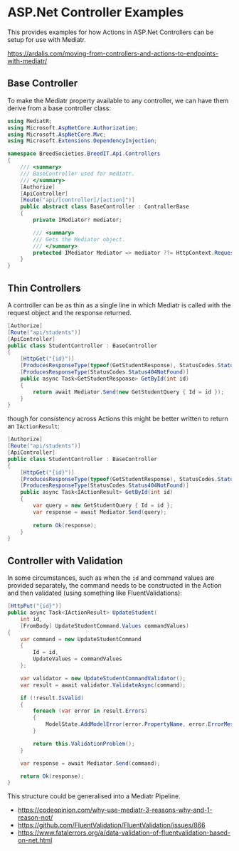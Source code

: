 # ASP.Net Controller Examples

This provides examples for how Actions in ASP.Net Controllers can be setup for use with Mediatr.

https://ardalis.com/moving-from-controllers-and-actions-to-endpoints-with-mediatr/


## Base Controller
To make the Mediatr property available to any controller, we can have them derive from a base controller class:
```C#
using MediatR;
using Microsoft.AspNetCore.Authorization;
using Microsoft.AspNetCore.Mvc;
using Microsoft.Extensions.DependencyInjection;

namespace BreedSocieties.BreedIT.Api.Controllers
{
    /// <summary>
    /// BaseController used for mediatr.
    /// </summary>
    [Authorize]
    [ApiController]
    [Route("api/[controller]/[action]")]
    public abstract class BaseController : ControllerBase
    {
        private IMediator? mediator;

        /// <summary>
        /// Gets the Mediator object.
        /// </summary>
        protected IMediator Mediator => mediator ??= HttpContext.RequestServices.GetService<IMediator>()!;
    }
}
```

## Thin Controllers

A controller can be as thin as a single line in which Mediatr is called with the request object and the response returned.

```C#
[Authorize]
[Route("api/students")]
[ApiController]
public class StudentController : BaseController
{
    [HttpGet("{id}")]
    [ProducesResponseType(typeof(GetStudentResponse), StatusCodes.Status200OK)]
    [ProducesResponseType(StatusCodes.Status404NotFound)]
    public async Task<GetStudentResponse> GetById(int id)
    {
        return await Mediator.Send(new GetStudentQuery { Id = id });
    }
}
```

though for consistency across Actions this might be better written to return an `IActionResult`:

```C#
[Authorize]
[Route("api/students")]
[ApiController]
public class StudentController : BaseController
{
    [HttpGet("{id}")]
    [ProducesResponseType(typeof(GetStudentResponse), StatusCodes.Status200OK)]
    [ProducesResponseType(StatusCodes.Status404NotFound)]
    public async Task<IActionResult> GetById(int id)
    {
        var query = new GetStudentQuery { Id = id };
        var response = await Mediator.Send(query);
    
        return Ok(response);
    }
}
```

## Controller with Validation
In some circumstances, such as when the `id` and command values are provided separately,
the command needs to be constructed in the Action and then validated (using something like FluentValidations):

```C#
[HttpPut("{id}")]
public async Task<IActionResult> UpdateStudent(
    int id,
    [FromBody] UpdateStudentCommand.Values commandValues)
{
    var command = new UpdateStudentCommand
    {
        Id = id,
        UpdateValues = commandValues
    };

    var validator = new UpdateStudentCommandValidator();
    var result = await validator.ValidateAsync(command);

    if (!result.IsValid)
    {
        foreach (var error in result.Errors)
        {
            ModelState.AddModelError(error.PropertyName, error.ErrorMessage);
        }

        return this.ValidationProblem();
    }

    var response = await Mediator.Send(command);

    return Ok(response);
}
```
This structure could be generalised into a Mediatr Pipeline.
 - https://codeopinion.com/why-use-mediatr-3-reasons-why-and-1-reason-not/
 - https://github.com/FluentValidation/FluentValidation/issues/866
 - https://www.fatalerrors.org/a/data-validation-of-fluentvalidation-based-on-net.html
